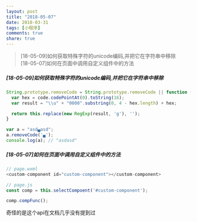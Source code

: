 ```yaml
---
layout: post
title: "2018-05-07"
date: 2018-03-31
tags: [小程序]
comments: true
share: true
---
```


> [18-05-09]如何获取特殊字符的unicode编码,并把它在字符串中移除 <br>
> [18-05-07]如何在页面中调用自定义组件中的方法 <br>

##### [18-05-09]如何获取特殊字符的unicode编码,并把它在字符串中移除

```js
String.prototype.removeCode = String.prototype.removeCode || function (code) {
  var hex = code.codePointAt(0).toString(16);
  var result = "\\u" + "0000".substring(0, 4 - hex.length) + hex;

  return this.replace(new RegExp(result, 'g'), '');
}

var a = "asd▄asd";
a.removeCode('▄');
console.log(a); // "asdasd"
```

##### [18-05-07]如何在页面中调用自定义组件中的方法

```js
// page.wxml
<custom-component id="custom-component"></custom-component>

// page.js
const comp = this.selectCompoent('#custom-component');

comp.compFunc();
```

奇怪的是这个api在文档几乎没有提到过
